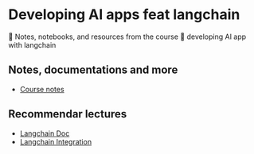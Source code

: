 # Developing AI apps feat langchain
📖 Notes, notebooks, and resources from the course 👾  developing AI app with langchain

## Notes, documentations and more
* [Course notes](https://pentagonal-algebra-f70.notion.site/Curso-de-Desarrollo-de-Aplicaciones-de-IA-con-LangChain-Chatbots-b37b219e9a0d4fe4b34e28153db4e755)

## Recommendar lectures
* [Langchain Doc](https://docs.langchain.com/docs/)
* [Langchain Integration](https://integrations.langchain.com/)
